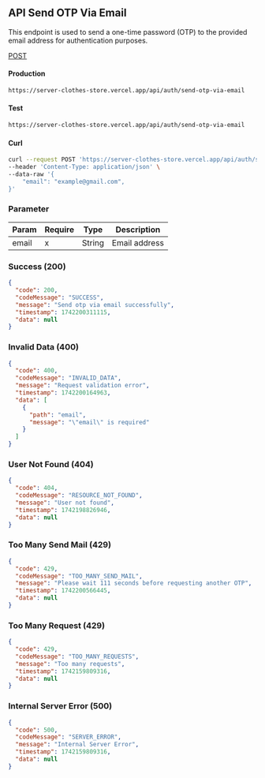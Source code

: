 ## API Send OTP Via Email

This endpoint is used to send a one-time password (OTP) to the provided email address for authentication purposes.

[POST](#)

#### Production

```bash
https://server-clothes-store.vercel.app/api/auth/send-otp-via-email
```

#### Test

```bash
https://server-clothes-store.vercel.app/api/auth/send-otp-via-email
```

#### Curl

```bash
curl --request POST 'https://server-clothes-store.vercel.app/api/auth/send-otp-via-email' \
--header 'Content-Type: application/json' \
--data-raw '{
    "email": "example@gmail.com",
}'
```

### Parameter

| Param | Require | Type   | Description   |
| ----- | ------- | ------ | ------------- |
| email | x       | String | Email address |

### Success (200)

```json
{
  "code": 200,
  "codeMessage": "SUCCESS",
  "message": "Send otp via email successfully",
  "timestamp": 1742200311115,
  "data": null
}
```

### Invalid Data (400)

```json
{
  "code": 400,
  "codeMessage": "INVALID_DATA",
  "message": "Request validation error",
  "timestamp": 1742200164963,
  "data": [
    {
      "path": "email",
      "message": "\"email\" is required"
    }
  ]
}
```

### User Not Found (404)

```json
{
  "code": 404,
  "codeMessage": "RESOURCE_NOT_FOUND",
  "message": "User not found",
  "timestamp": 1742198826946,
  "data": null
}
```

### Too Many Send Mail (429)

```json
{
  "code": 429,
  "codeMessage": "TOO_MANY_SEND_MAIL",
  "message": "Please wait 111 seconds before requesting another OTP",
  "timestamp": 1742200566445,
  "data": null
}
```

### Too Many Request (429)

```json
{
  "code": 429,
  "codeMessage": "TOO_MANY_REQUESTS",
  "message": "Too many requests",
  "timestamp": 1742159809316,
  "data": null
}
```

### Internal Server Error (500)

```json
{
  "code": 500,
  "codeMessage": "SERVER_ERROR",
  "message": "Internal Server Error",
  "timestamp": 1742159809316,
  "data": null
}
```
